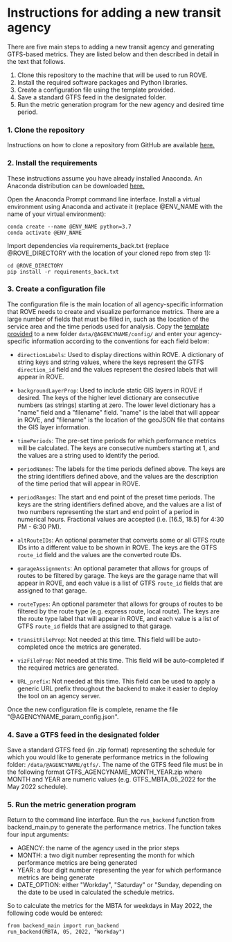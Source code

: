 # Instructions for adding a new transit agency

There are five main steps to adding a new transit agency and generating GTFS-based metrics. They are listed below and then described in detail in the text that follows.

1. Clone this repository to the machine that will be used to run ROVE.
2. Install the required software packages and Python libraries. 
3. Create a configuration file using the template provided.
4. Save a standard GTFS feed in the designated folder.
5. Run the metric generation program for the new agency and desired time period. 

### 1. Clone the repository

Instructions on how to clone a repository from GitHub are available [here.](https://docs.github.com/en/repositories/creating-and-managing-repositories/cloning-a-repository)

### 2. Install the requirements

These instructions assume you have already installed Anaconda. An Anaconda distribution can be downloaded [here.]( https://www.anaconda.com/products/distribution)

Open the Anaconda Prompt command line interface. Install a virtual environment using Anaconda and activate it (replace @ENV_NAME with the name of your virtual environment):

```
conda create --name @ENV_NAME python=3.7
conda activate @ENV_NAME
```

Import dependencies via requirements_back.txt (replace @ROVE_DIRECTORY with the location of your cloned repo from step 1):

```
cd @ROVE_DIRECTORY
pip install -r requirements_back.txt
```

### 3. Create a configuration file

The configuration file is the main location of all agency-specific information that ROVE needs to create and visualize performance metrics. 
There are a large number of fields that must be filled in, such as the location of the service area and the time periods used for analysis. 
Copy the [template provided](data/templates/config/template_param_config.json) to a new folder `data/@AGENCYNAME/config/` and enter your agency-specific information according to the conventions for each field below:

- `directionLabels`: Used to display directions within ROVE. A dictionary of string keys and string values, where the keys represent the GTFS `direction_id` field and the values represent the desired labels that will appear in ROVE.
- `backgroundLayerProp`: Used to include static GIS layers in ROVE if desired. The keys of the higher level dictionary are consecutive numbers (as strings) starting at zero. The lower level dictionary has a "name" field and a "filename" field. "name" is the label that will appear in ROVE, and "filename" is the location of the geoJSON file that contains the GIS layer information.
- `timePeriods`: The pre-set time periods for which performance metrics will be calculated. The keys are consecutive numbers starting at 1, and the values are a string used to identify the period.
- `periodNames`: The labels for the time periods defined above. The keys are the string identifiers defined above, and the values are the description of the time period that will appear in ROVE.
- `periodRanges`: The start and end point of the preset time periods. The keys are the string identifiers defined above, and the values are a list of two numbers representing the start and end point of a period in numerical hours. Fractional values are accepted (i.e. \[16.5, 18.5\] for 4:30 PM - 6:30 PM). 
- `altRouteIDs`: An optional parameter that converts some or all GTFS route IDs into a different value to be shown in ROVE. The keys are the GTFS `route_id` field and the values are the converted route IDs.
- `garageAssignments`: An optional parameter that allows for groups of routes to be filtered by garage. The keys are the garage name that will appear in ROVE, and each value is a list of GTFS `route_id` fields that are assigned to that garage.
- `routeTypes`: An optional parameter that allows for groups of routes to be filtered by the route type (e.g. express route, local route). The keys are the route type label that will appear in ROVE, and each value is a list of GTFS `route_id` fields that are assigned to that garage.

- `transitFileProp`: Not needed at this time. This field will be auto-completed once the metrics are generated. 
- `vizFileProp`: Not needed at this time. This field will be auto-completed if the required metrics are generated.
- `URL_prefix`: Not needed at this time. This field can be used to apply a generic URL prefix throughout the backend to make it easier to deploy the tool on an agency server. 

Once the new configuration file is complete, rename the file "@AGENCYNAME_param_config.json". 

### 4. Save a GTFS feed in the designated folder

Save a standard GTFS feed (in .zip format) representing the schedule for which you would like to generate performance metrics in the following folder: `/data/@AGENCYNAME/gtfs/`. The name of the GTFS feed file must be in the following format GTFS_AGENCYNAME_MONTH_YEAR.zip where MONTH and YEAR are numeric values (e.g. GTFS_MBTA_05_2022 for the May 2022 schedule).

### 5. Run the metric generation program

Return to the command line interface. 
Run the `run_backend` function from backend_main.py to generate the performance metrics.
The function takes four input arguments: 
- AGENCY: the name of the agency used in the prior steps
- MONTH: a two digit number representing the month for which performance metrics are being generated
- YEAR: a four digit number representing the year for which performance metrics are being generate
- DATE_OPTION: either "Workday", "Saturday" or "Sunday, depending on the date to be used in calculated the schedule metrics.

So to calculate the metrics for the MBTA for weekdays in May 2022, the following code would be entered:
```
from backend_main import run_backend
run_backend(MBTA, 05, 2022, "Workday")
```
